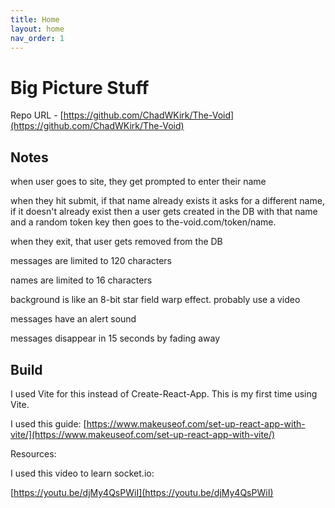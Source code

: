 ```yaml
---
title: Home
layout: home
nav_order: 1
---
```


# Big Picture Stuff

Repo URL - [https://github.com/ChadWKirk/The-Void](https://github.com/ChadWKirk/The-Void)

## Notes

when user goes to site, they get prompted to enter their name

when they hit submit, if that name already exists it asks for a different name, if it doesn't already exist then a user gets created in the DB with that name and a random token key then goes to the-void.com/token/name.

when they exit, that user gets removed from the DB

messages are limited to 120 characters

names are limited to 16 characters

background is like an 8-bit star field warp effect. probably use a video

messages have an alert sound

messages disappear in 15 seconds by fading away

## Build

I used Vite for this instead of Create-React-App. This is my first time using Vite.

I used this guide: [https://www.makeuseof.com/set-up-react-app-with-vite/](https://www.makeuseof.com/set-up-react-app-with-vite/)

Resources:

I used this video to learn socket.io:

[https://youtu.be/djMy4QsPWiI](https://youtu.be/djMy4QsPWiI)

